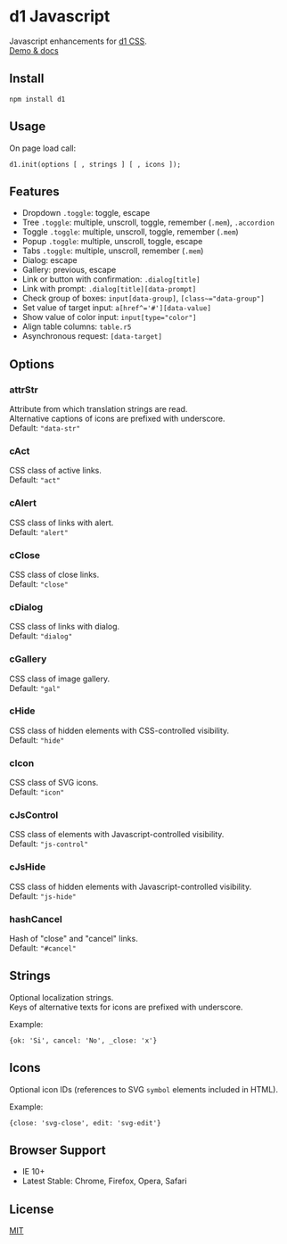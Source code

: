 # d1 Javascript

Javascript enhancements for [d1 CSS](https://github.com/vvvkor/d1).  
[Demo & docs](http://vadimkor.ru/projects/d1#js)

## Install

```
npm install d1
```

## Usage

On page load call:
```
d1.init(options [ , strings ] [ , icons ]);
```

## Features

* Dropdown ``.toggle``: toggle, escape
* Tree ``.toggle``: multiple, unscroll, toggle, remember (``.mem``), ``.accordion``
* Toggle ``.toggle``: multiple, unscroll, toggle, remember (``.mem``)
* Popup ``.toggle``: multiple, unscroll, toggle, escape
* Tabs ``.toggle``: multiple, unscroll, remember (``.mem``)
* Dialog: escape
* Gallery: previous, escape
* Link or button with confirmation: ``.dialog[title]``
* Link with prompt: ``.dialog[title][data-prompt]``
* Check group of boxes: ``input[data-group]``, ``[class~="data-group"]``
* Set value of target input: ``a[href^='#'][data-value]``
* Show value of color input: ``input[type="color"]``
* Align table columns: ``table.r5``
* Asynchronous request: ``[data-target]``


## Options

### attrStr

Attribute from which translation strings are read.  
Alternative captions of icons are prefixed with underscore.  
Default: ``"data-str"``

### cAct

CSS class of active links.  
Default: ``"act"``

### cAlert

CSS class of links with alert.  
Default: ``"alert"``

### cClose

CSS class of close links.  
Default: ``"close"``

### cDialog

CSS class of links with dialog.  
Default: ``"dialog"``

### cGallery

CSS class of image gallery.  
Default: ``"gal"``

### cHide

CSS class of hidden elements with CSS-controlled visibility.  
Default: ``"hide"``

### cIcon

CSS class of SVG icons.  
Default: ``"icon"``

### cJsControl

CSS class of elements with Javascript-controlled visibility.  
Default: ``"js-control"``

### cJsHide

CSS class of hidden elements with Javascript-controlled visibility.  
Default: ``"js-hide"``

### hashCancel

Hash of "close" and "cancel" links.  
Default: ``"#cancel"``


## Strings

Optional localization strings.  
Keys of alternative texts for icons are prefixed with underscore.

Example:
```
{ok: 'Si', cancel: 'No', _close: 'x'}
```

## Icons

Optional icon IDs (references to SVG ``symbol`` elements included in HTML).

Example:
```
{close: 'svg-close', edit: 'svg-edit'}
```

## Browser Support

* IE 10+
* Latest Stable: Chrome, Firefox, Opera, Safari

## License

[MIT](./LICENSE)